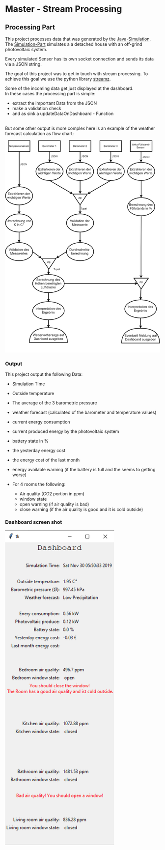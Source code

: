 # Master - Stream Processing
## Processing Part 

This project processes data that was generated by the [Java-Simulation](https://github.com/ixLikro/master-stream-processing-simulation-java). <br>
The [Simulation-Part]((https://github.com/ixLikro/master-stream-processing-simulation-java)) simulates a a detached house with an off-grind photovoltaic system.

Every simulated Sensor has its own socket connection and sends its data via a JSON string.

The goal of this project was to get in touch with stream processing.
To achieve this goal we use the python library [streamz](https://github.com/python-streamz/streamz). <br>

Some of the incoming data get just displayed at the dashboard.<br>
In these cases the processing part is simple:
- extract the important Data from the JSON
- make a validation check
- and as sink a updateDataOnDashboard - Function

<br>
But some other output is more complex here is an example of the weather forecast calculation as flow chart:

![flow chart](https://raw.githubusercontent.com/ixLikro/master-stream-processing-python/master/img/flow_chart_weather_forecast.png)


### Output
This project output the following Data:

- Simulation Time
- Outside temperature
- The average of the 3 barometric pressure
- weather forecast (calculated of the barometer and temperature values)


- current energy consumption
- current produced energy by the photovoltaic system
- battery state in %
- the yesterday energy cost
- the energy cost of the last month
- energy available warning (if the battery is full and the seems to getting worse) 


- For 4 rooms the following:
    - Air quality (CO2 portion in ppm)
    - window state
    - open warning (if air quality is bad)
    - close warning (if the air quality is good and it is cold outside)
    
    
    
### Dashboard screen shot
![flow chart](https://raw.githubusercontent.com/ixLikro/master-stream-processing-python/master/img/screenshot_streamprocessing_dashboard.png)






